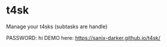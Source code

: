 # t4sk
Manage your t4sks (subtasks are handle)

PASSWORD: hi
DEMO here: https://sanix-darker.github.io/t4sk/
